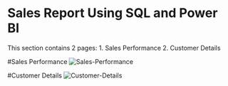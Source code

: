 # Sales Report Using SQL and Power BI
This section contains 2 pages:  1. Sales Performance
                                2. Customer Details
                               
#Sales Performance
![Sales-Performance](https://user-images.githubusercontent.com/64305735/129197789-73d3eac7-5eba-4613-8ab4-a9c632075722.PNG)

#Customer Details
![Customer-Details](https://user-images.githubusercontent.com/64305735/129197923-834d9685-262a-4a32-b42b-442087399bfe.PNG)
